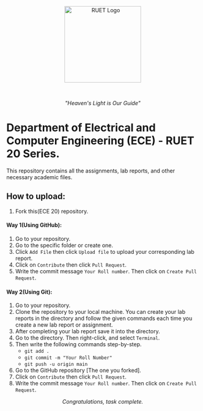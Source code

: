 <p align="center">
  <img src="https://saif1024bd.wordpress.com/wp-content/uploads/2011/06/ruet-monogram-1545x1850.png?w=250" alt="RUET Logo" height="200">
</p><br>


<p align="center"><em>"Heaven's Light is Our Guide"</em></p>

# Department of Electrical and Computer Engineering (ECE) - RUET<br> 20 Series.
This repository contains all the assignments, lab reports, and other necessary academic files.

## How to upload:
1. Fork this(ECE 20) repository.
#### Way 1(Using GitHub):
1. Go to your repository.
2. Go to the specific folder or create one.
3. Click `Add File` then click `Upload file` to upload your corresponding lab report.
4. Click on `Contribute` then click `Pull Request`.
5. Write the commit message `Your Roll number`. Then click on `Create Pull Request`.

#### Way 2(Using Git):
1. Go to your repository.
2. Clone the repository to your local machine. You can create your lab reports in the directory and follow the given commands each time you create a new lab report or assignment.
3. After completing your lab report save it into the directory.
4. Go to the directory. Then right-click, and select `Terminal`.
5. Then write the following commands step-by-step.
   - `git add .`
   - `git commit -m "Your Roll Number"`
   - `git push -u origin main`
6. Go to the GitHub repository [The one you forked].
7. Click on `Contribute` then click `Pull Request`.
8. Write the commit message `Your Roll number`. Then click on `Create Pull Request`.

<p align="center"><em>Congratulations, task complete.</em></p>
